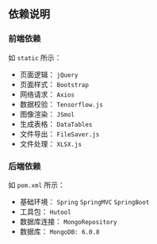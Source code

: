 ## 依赖说明

### 前端依赖

如 `static` 所示：

- 页面逻辑： `jQuery`
- 页面样式： `Bootstrap`
- 网络请求： `Axios`
- 数据校验： `Tensorflow.js`
- 图像渲染： `JSmol`
- 生成表格： `DataTables`
- 文件导出： `FileSaver.js`
- 文件处理： `XLSX.js`

### 后端依赖

如 `pom.xml` 所示：

- 基础环境： `Spring`  `SpringMVC` `SpringBoot`
- 工具包： `Hutool`
- 数据库连接： `MongoRepository`
- 数据库： `MongoDB: 6.0.8`

  
